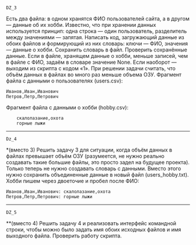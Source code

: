 
    DZ_3

Есть два файла: в одном хранятся ФИО пользователей сайта, а в другом  — данные об их хобби. Известно, что при хранении данных используется принцип: одна строка — один пользователь, разделитель между значениями — запятая. Написать код, загружающий данные из обоих файлов и формирующий из них словарь: ключи — ФИО, значения — данные о хобби. Сохранить словарь в файл. Проверить сохранённые данные. Если в файле, хранящем данные о хобби, меньше записей, чем в файле с ФИО, задаём в словаре значение None. Если наоборот — выходим из скрипта с кодом «1». При решении задачи считать, что объём данных в файлах во много раз меньше объема ОЗУ.
Фрагмент файла с данными о пользователях (users.csv):

    Иванов,Иван,Иванович
    Петров,Петр,Петрович

Фрагмент файла с данными о хобби  (hobby.csv):


        скалолазание,охота
        горные лыжи
____________________________________
    Dz_4

*(вместо 3) Решить задачу 3 для ситуации, когда объём данных в файлах превышает объём ОЗУ (разумеется, не нужно реально создавать такие большие файлы, это просто задел на будущее проекта). Только теперь не нужно создавать словарь с данными. Вместо этого нужно сохранить объединенные данные в новый файл (users_hobby.txt). Хобби пишем через двоеточие и пробел после ФИО:

    Иванов,Иван,Иванович: скалолазание,охота
    Петров,Петр,Петрович: горные лыжи

____________

    DZ_5
**(вместо 4) Решить задачу 4 и реализовать интерфейс командной строки, чтобы можно было задать имя обоих исходных файлов и имя выходного файла. Проверить работу скрипта.
